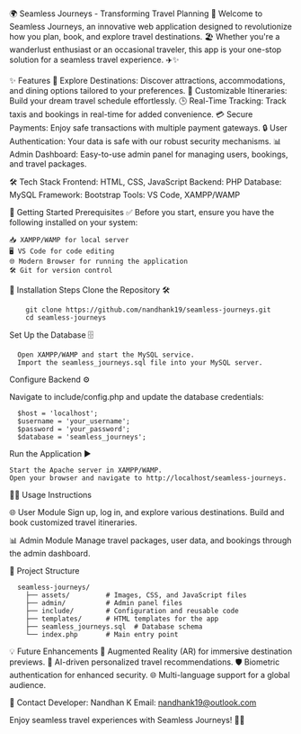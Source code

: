 🌍 Seamless Journeys - Transforming Travel Planning 🚀
Welcome to Seamless Journeys, an innovative web application designed to revolutionize how you plan, book, and explore travel destinations. 🏖️ Whether you're a wanderlust enthusiast or an occasional traveler, this app is your one-stop solution for a seamless travel experience. ✈️✨

✨ Features
    📍 Explore Destinations: Discover attractions, accommodations, and dining options tailored to your preferences.
    📅 Customizable Itineraries: Build your dream travel schedule effortlessly.
    🕒 Real-Time Tracking: Track taxis and bookings in real-time for added convenience.
    💳 Secure Payments: Enjoy safe transactions with multiple payment gateways.
    🔒 User Authentication: Your data is safe with our robust security mechanisms.
    📊 Admin Dashboard: Easy-to-use admin panel for managing users, bookings, and travel packages.


🛠️ Tech Stack
    Frontend: HTML, CSS, JavaScript
    Backend: PHP
    Database: MySQL
    Framework: Bootstrap
    Tools: VS Code, XAMPP/WAMP


🚀 Getting Started
    Prerequisites ✅
    Before you start, ensure you have the following installed on your system:

    📥 XAMPP/WAMP for local server
    🖥️ VS Code for code editing
    🌐 Modern Browser for running the application
    🛠️ Git for version control

🔧 Installation Steps
    Clone the Repository 🛠️
    
        git clone https://github.com/nandhank19/seamless-journeys.git
        cd seamless-journeys
    
Set Up the Database 🗄️

      Open XAMPP/WAMP and start the MySQL service.
      Import the seamless_journeys.sql file into your MySQL server.

Configure Backend ⚙️

Navigate to include/config.php and update the database credentials:

      $host = 'localhost';
      $username = 'your_username';
      $password = 'your_password';
      $database = 'seamless_journeys';

Run the Application ▶️

    Start the Apache server in XAMPP/WAMP.
    Open your browser and navigate to http://localhost/seamless-journeys.


🧑‍💻 Usage Instructions

🌐 User Module
    Sign up, log in, and explore various destinations.
    Build and book customized travel itineraries.

📊 Admin Module
    Manage travel packages, user data, and bookings through the admin dashboard.

📂 Project Structure

      seamless-journeys/
        ├── assets/         # Images, CSS, and JavaScript files
        ├── admin/          # Admin panel files
        ├── include/        # Configuration and reusable code
        ├── templates/      # HTML templates for the app
        ├── seamless_journeys.sql  # Database schema
        └── index.php       # Main entry point

💡 Future Enhancements
    🌟 Augmented Reality (AR) for immersive destination previews.
    🤖 AI-driven personalized travel recommendations.
    🛡️ Biometric authentication for enhanced security.
    🌐 Multi-language support for a global audience.




📧 Contact
      Developer: Nandhan K
      Email: nandhank19@outlook.com

Enjoy seamless travel experiences with Seamless Journeys! 🌟✨








